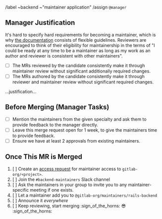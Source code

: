 /label ~backend ~"maintainer application"
/assign `@manager`

<!-- Congratulations! Fill out the following MR when you feel you are ready to become -->
<!-- a backend maintainer! This MR should contain updates to a file in `data/team_members/person/` -->
<!-- declaring yourself as a maintainer of the relevant application -->

## Manager Justification

It's hard to specify hard requirements for becoming a maintainer, which is why [the documentation](https://about.gitlab.com/handbook/engineering/workflow/code-review/#how-to-become-a-project-maintainer) consists of flexible guidelines. Reviewers are encouraged to think of their eligibility for maintainership in the terms of "I could be ready at any time to be a maintainer as long as my work as an author and reviewer is consistent with other maintainers".

- [ ] The MRs reviewed by the candidate consistently make it through maintainer review without significant additionally required changes.
- [ ] The MRs authored by the candidate consistently make it through reviewer and maintainer review without significant required changes.

...justification...

## Before Merging (Manager Tasks)

- [ ] Mention the maintainers from the given specialty and ask them to provide feedback to the manager directly.
- [ ] Leave this merge request open for 1 week, to give the maintainers time to provide feedback.
- [ ] Ensure we have at least 2 approvals from existing maintainers.

## Once This MR is Merged

1. [ ] Create an [access request][access-request]
       for maintainer access to `gitlab-org/<project>`. <!-- make sure to update the <project> as needed, for example `gitlab-org/gitlab` -->
1. [ ] Join the `#backend-maintainers` Slack channel
1. [ ] Ask the maintainers in your group to invite you to any maintainer-specific meeting if one exists.
1. [ ] Let a maintainer add you to `@gitlab-org/maintainers/rails-backend`
1. [ ] Announce it _everywhere_
1. [ ] Keep reviewing, start merging :sign_of_the_horns: :sunglasses: :sign_of_the_horns:

[access-request]: https://about.gitlab.com/handbook/business-technology/team-member-enablement/onboarding-access-requests/access-requests/#individual-or-bulk-access-request
